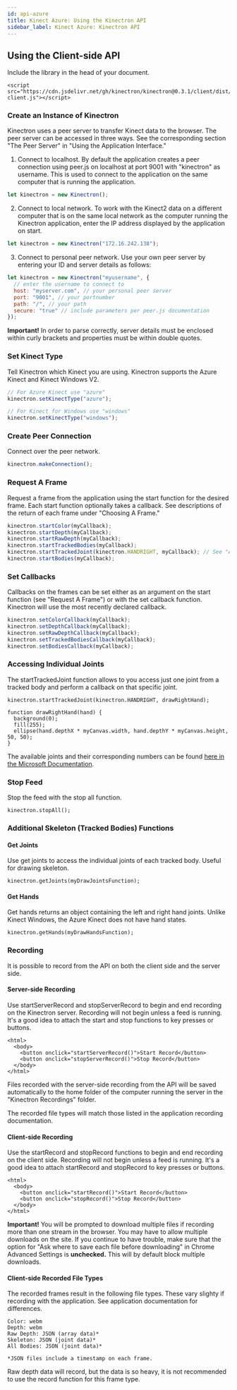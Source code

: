 ```yaml
---
id: api-azure
title: Kinect Azure: Using the Kinectron API
sidebar_label: Kinect Azure: Kinectron API
---
```


## Using the Client-side API

Include the library in the head of your document.

```
<script src="https://cdn.jsdelivr.net/gh/kinectron/kinectron@0.3.1/client/dist/kinectron-client.js"></script>
```

### Create an Instance of Kinectron

Kinectron uses a peer server to transfer Kinect data to the browser. The peer server can be accessed in three ways. See the corresponding section "The Peer Server" in "Using the Application Interface."

1. Connect to localhost. By default the application creates a peer connection using peer.js on localhost at port 9001 with "kinectron" as username. This is used to connect to the application on the same computer that is running the application.

```javascript
let kinectron = new Kinectron();
```

2. Connect to local network. To work with the Kinect2 data on a different computer that is on the same local network as the computer running the Kinectron application, enter the IP address displayed by the application on start.

```javascript
let kinectron = new Kinectron("172.16.242.138");
```

3. Connect to personal peer network. Use your own peer server by entering your ID and server details as follows:

```javascript
let kinectron = new Kinectron("myusername", {
  // enter the username to connect to
  host: "myserver.com", // your personal peer server
  port: "9001", // your portnumber
  path: "/", // your path
  secure: "true" // include parameters per peer.js documentation
});
```

**Important!** In order to parse correctly, server details must be enclosed within curly brackets and properties must be within double quotes.

### Set Kinect Type

Tell Kinectron which Kinect you are using. Kinectron supports the Azure Kinect and Kinect Windows V2.

```javascript
// For Azure Kinect use "azure"
kinectron.setKinectType("azure");

// For Kinect for Windows use "windows"
kinectron.setKinectType("windows");
```

### Create Peer Connection

Connect over the peer network.

```javascript
kinectron.makeConnection();
```

### Request A Frame

Request a frame from the application using the start function for the desired frame. Each start function optionally takes a callback. See descriptions of the return of each frame under "Choosing A Frame."

```javascript
kinectron.startColor(myCallback);
kinectron.startDepth(myCallback);
kinectron.startRawDepth(myCallback);
kinectron.startTrackedBodies(myCallback);
kinectron.startTrackedJoint(kinectron.HANDRIGHT, myCallback); // See "Accessing Joints" below
kinectron.startBodies(myCallback);
```

### Set Callbacks

Callbacks on the frames can be set either as an argument on the start function (see "Request A Frame") or with the set callback function. Kinectron will use the most recently declared callback.

```javascript
kinectron.setColorCallback(myCallback);
kinectron.setDepthCallback(myCallback);
kinectron.setRawDepthCallback(myCallback);
kinectron.setTrackedBodiesCallback(myCallback);
kinectron.setBodiesCallback(myCallback);
```

### Accessing Individual Joints

The startTrackedJoint function allows to you access just one joint from a tracked body and perform a callback on that specific joint.

```
kinectron.startTrackedJoint(kinectron.HANDRIGHT, drawRightHand);

function drawRightHand(hand) {
  background(0);
  fill(255);
  ellipse(hand.depthX * myCanvas.width, hand.depthY * myCanvas.height, 50, 50);
}
```

The available joints and their corresponding numbers can be found [here in the Microsoft Documentation](https://docs.microsoft.com/en-us/azure/Kinect-dk/body-joints).

### Stop Feed

Stop the feed with the stop all function.

```
kinectron.stopAll();
```

### Additional Skeleton (Tracked Bodies) Functions

#### Get Joints

Use get joints to access the individual joints of each tracked body. Useful for drawing skeleton.

```
kinectron.getJoints(myDrawJointsFunction);
```

#### Get Hands

Get hands returns an object containing the left and right hand joints. Unlike Kinect Windows, the Azure Kinect does not have hand states.

```
kinectron.getHands(myDrawHandsFunction);
```

### Recording

It is possible to record from the API on both the client side and the server side.

#### Server-side Recording

Use startServerRecord and stopServerRecord to begin and end recording on the Kinectron server. Recording will not begin unless a feed is running. It's a good idea to attach the start and stop functions to key presses or buttons.

```
<html>
  <body>
    <button onclick="startServerRecord()">Start Record</button>
    <button onclick="stopServerRecord()">Stop Record</button>
  </body>
</html>
```

Files recorded with the server-side recording from the API will be saved automatically to the home folder of the computer running the server in the "Kinectron Recordings" folder.

The recorded file types will match those listed in the application recording documentation.

#### Client-side Recording

Use the startRecord and stopRecord functions to begin and end recording on the client side. Recording will not begin unless a feed is running. It's a good idea to attach startRecord and stopRecord to key presses or buttons.

```
<html>
  <body>
    <button onclick="startRecord()">Start Record</button>
    <button onclick="stopRecord()">Stop Record</button>
  </body>
</html>
```

**Important!** You will be prompted to download multiple files if recording more than one stream in the browser. You may have to allow multiple downloads on the site. If you continue to have trouble, make sure that the option for "Ask where to save each file before downloading" in Chrome Advanced Settings is **unchecked.** This will by default block multiple downloads.

#### Client-side Recorded File Types

The recorded frames result in the following file types. These vary slighty if recording with the application. See application documentation for differences.

```
Color: webm
Depth: webm
Raw Depth: JSON (array data)*
Skeleton: JSON (joint data)*
All Bodies: JSON (joint data)*

*JSON files include a timestamp on each frame.
```

Raw depth data will record, but the data is so heavy, it is not recommended to use the record function for this frame type.
